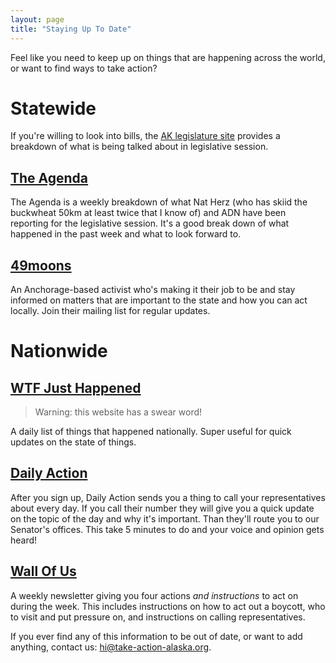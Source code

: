 ```yaml
---
layout: page
title: "Staying Up To Date"
---
```


Feel like you need to keep up on things that are happening across the world, or want to find ways to take action?

# Statewide

If you're willing to look into bills, the [AK legislature site](http://www.akleg.gov/basis/Bill/ActionsByDate/30) provides a breakdown of what is being talked about in legislative session.

## [The Agenda](http://tinyletter.com/HerzADN)

The Agenda is a weekly breakdown of what Nat Herz (who has skiid the buckwheat 50km at least twice that I know of) and ADN have been reporting for the legislative session. It's a good break down of what happened in the past week and what to look forward to.

## [49moons](https://www.fortyninemoons.org/)

An Anchorage-based activist who's making it their job to be and stay informed on matters that are important to the state and how you can act locally. Join their mailing list for regular updates. 

# Nationwide

## [WTF Just Happened](https://whatthefuckjusthappenedtoday.com/)

> Warning: this website has a swear word!

A daily list of things that happened nationally. Super useful for quick updates on the state of things.

## [Daily Action](https://dailyaction.org)

After you sign up, Daily Action sends you a thing to call your representatives about every day. If you call their number they will give you a quick update on the topic of the day and why it's important. Than they'll route you to our Senator's offices. This take 5 minutes to do and your voice and opinion gets heard!

## [Wall Of Us](https://www.wall-of-us.org)

A weekly newsletter giving you four actions _and instructions_ to act on during the week. This includes instructions on how to act out a boycott, who to visit and put pressure on, and instructions on calling representatives.

If you ever find any of this information to be out of date, or want to add anything, contact us: [hi@take-action-alaska.org](mailto:hi@take-action-alaska.org).

